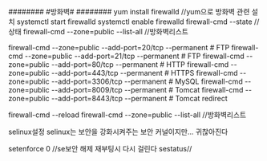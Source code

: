 ########
#방화벽#
########
yum install firewalld //yum으로 방화벽 관련 설치
systemctl start firewalld
systemctl enable firewalld
firewall-cmd --state //상태
firewall-cmd --zone=public --list-all //방화벽리스트

firewall-cmd --zone=public --add-port=20/tcp --permanent # FTP 
firewall-cmd --zone=public --add-port=21/tcp --permanent # FTP 
firewall-cmd --zone=public --add-port=80/tcp --permanent # HTTP
firewall-cmd --zone=public --add-port=443/tcp --permanent # HTTPS
firewall-cmd --zone=public --add-port=3306/tcp --permanent # MySQL
firewall-cmd --zone=public --add-port=8009/tcp --permanent # Tomcat
firewall-cmd --zone=public --add-port=8443/tcp --permanent # Tomcat redirect

firewall-cmd --reload
firewall-cmd --zone=public --list-all //방화벽리스트

selinux설정
selinux는 보안을 강화시켜주는 보안 커널이지만... 귀찮아진다

setenforce 0 //se보안 해제 재부팅시 다시 걸린다
sestatus// 